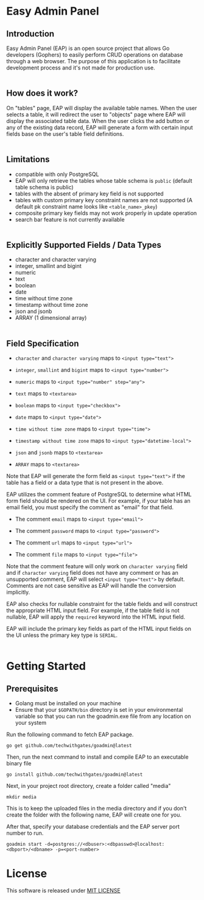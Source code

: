 # Easy Admin Panel
## Introduction
Easy Admin Panel (EAP) is an open source project that allows Go developers (Gophers) to easily perform CRUD operations on database through a web browser. The purpose of this application is to facilitate development process and it's not made for production use.
<br><br>

## How does it work?
On "tables" page, EAP will display the available table names. When the user selects a table, it will redirect the user to "objects" page where EAP will display the associated table data. When the user clicks the add button or any of the existing data record, EAP will generate a form with certain input fields base on the user's table field definitions.
<br><br>

## Limitations
- compatible with only PostgreSQL
- EAP will only retrieve the tables whose table schema is `public` (default table schema is public)
- tables with the absent of primary key field is not supported
- tables with custom primary key constraint names are not supported (A default pk constraint name looks like `<table_name>_pkey`)
- composite primary key fields may not work properly in update operation
- search bar feature is not currently available
<br><br>

## Explicitly Supported Fields / Data Types
- character and character varying
- integer, smallint and bigint
- numeric
- text
- boolean
- date
- time without time zone
- timestamp without time zone
- json and jsonb
- ARRAY (1 dimensional array)
<br><br>

## Field Specification
- `character` and `character varying` maps to `<input type="text">`

- `integer`, `smallint` and `bigint` maps to `<input type="number">`

- `numeric` maps to `<input type="number" step="any">`

- `text` maps to `<textarea>`

- `boolean` maps to `<input type="checkbox">`

- `date` maps to `<input type="date">`

- `time without time zone` maps to `<input type="time">`

- `timestamp without time zone` maps to `<input type="datetime-local">`

- `json` and `jsonb` maps to `<textarea>`

- `ARRAY` maps to `<textarea>`

Note that EAP will generate the form field as `<input type="text">` if the table has a field or a data type that is not present in the above.

EAP utilizes the comment feature of PostgreSQL to determine what HTML form field should be rendered on the UI. For example, if your table has an email field, you must specify the comment as "email" for that field.

- The comment `email` maps to `<input type="email">`

- The comment `password` maps to `<input type="password">`

- The comment `url` maps to `<input type="url">`

- The comment `file` maps to `<input type="file">`

Note that the comment feature will only work on `character varying` field and if `character varying` field does not have any comment or has an unsupported comment, EAP will select `<input type="text">` by default. Comments are not case sensitive as EAP will handle the conversion implicitly.

EAP also checks for nullable constraint for the table fields and will construct the appropriate HTML input field. For example, if the table field is not nullable, EAP will apply the `required` keyword into the HTML input field. 

EAP will include the primary key fields as part of the HTML input fields on the UI unless the primary key type is `SERIAL`.
<br><br>

# Getting Started
## Prerequisites
- Golang must be installed on your machine
- Ensure that your `$GOPATH/bin` directory is set in your environmental variable so that you can run the goadmin.exe file from any location on your system


Run the following command to fetch EAP package.

```
go get github.com/techwithgates/goadmin@latest
```

Then, run the next command to install and compile EAP to an executable binary file

```
go install github.com/techwithgates/goadmin@latest
```

Next, in your project root directory, create a folder called "media" 

```
mkdir media
```

This is to keep the uploaded files in the media directory and if you don't create the folder with the following name, EAP will create one for you.

After that, specify your database credentials and the EAP server port number to run.

```
goadmin start -d=postgres://<dbuser>:<dbpasswd>@localhost:<dbport>/<dbname> -p=<port-number>
```

# License

This software is released under [MIT LICENSE](./LICENSE)